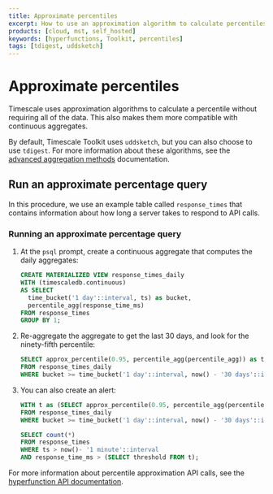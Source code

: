 ```yaml
---
title: Approximate percentiles
excerpt: How to use an approximation algorithm to calculate percentiles
products: [cloud, mst, self_hosted]
keywords: [hyperfunctions, Toolkit, percentiles]
tags: [tdigest, uddsketch]
---
```


# Approximate percentiles

Timescale uses approximation algorithms to calculate a percentile without
requiring all of the data. This also makes them more compatible with continuous
aggregates.

By default, Timescale Toolkit uses `uddsketch`, but you can also choose to use
`tdigest`. For more information about these algorithms, see the
[advanced aggregation methods][advanced-agg] documentation.

## Run an approximate percentage query

In this procedure, we use an example table called `response_times` that contains
information about how long a server takes to respond to API calls.

<Procedure>

### Running an approximate percentage query

1.  At the `psql` prompt, create a continuous aggregate that computes the
    daily aggregates:

    ```sql
    CREATE MATERIALIZED VIEW response_times_daily
    WITH (timescaledb.continuous)
    AS SELECT
      time_bucket('1 day'::interval, ts) as bucket,
      percentile_agg(response_time_ms)
    FROM response_times
    GROUP BY 1;
    ```

1.  Re-aggregate the aggregate to get the last 30 days, and look for the
    ninety-fifth percentile:

    ```sql
    SELECT approx_percentile(0.95, percentile_agg(percentile_agg)) as threshold
    FROM response_times_daily
    WHERE bucket >= time_bucket('1 day'::interval, now() - '30 days'::interval);
    ```

1.  You can also create an alert:

    ```sql
    WITH t as (SELECT approx_percentile(0.95, percentile_agg(percentile_agg)) as threshold
    FROM response_times_daily
    WHERE bucket >= time_bucket('1 day'::interval, now() - '30 days'::interval))

    SELECT count(*)
    FROM response_times
    WHERE ts > now()- '1 minute'::interval
    AND response_time_ms > (SELECT threshold FROM t);
    ```

</Procedure>

For more information about percentile approximation API calls, see the
[hyperfunction API documentation][hyperfunctions-api-approx-percentile].

[advanced-agg]: /use-timescale/:currentVersion:/hyperfunctions/percentile-approx/advanced-agg/
[hyperfunctions-api-approx-percentile]: /api/:currentVersion:/hyperfunctions/percentile-approximation/uddsketch/
